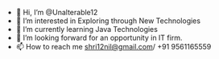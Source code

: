 - 👋 Hi, I’m @Unalterable12
- 👀 I’m interested in Exploring through New Technologies
- 🌱 I’m currently learning Java Technologies
- 💞️ I’m looking forward for an opportunity in IT firm.
- 📫 How to reach me shri12nil@gmail.com/ +91 9561165559

<!---
Unalterable12/Unalterable12 is a ✨ special ✨ repository because its `README.md` (this file) appears on your GitHub profile.
You can click the Preview link to take a look at your changes.
--->

